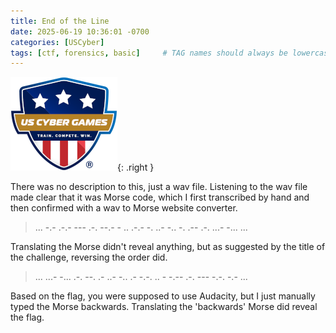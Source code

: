 ```yaml
---
title: End of the Line
date: 2025-06-19 10:36:01 -0700
categories: [USCyber]
tags: [ctf, forensics, basic]     # TAG names should always be lowercase
---
```

![US Cyber Games Logo](/assets/img/logo-uscybergames.png){: .right }

There was no description to this, just a wav file. Listening to the wav file made clear that it was Morse code, which I first transcribed by hand and then confirmed with a wav to Morse website converter. 

> ... -.- .-.- --- .-. --.- - .. .-.- -. ..- -.. -. .-- .-. ...- -... ...

Translating the Morse didn't reveal anything, but as suggested by the title of the challenge, reversing the order did. 

> ... ...- -... .-. --. .- ..- -.. .- -.-. .. - -.-- .-. --- -.-. -.- ...

Based on the flag, you were supposed to use Audacity, but I just manually typed the Morse backwards. Translating the 'backwards' Morse did reveal the flag.

